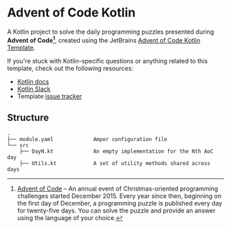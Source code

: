 # Advent of Code Kotlin

A Kotlin project to solve the daily programming puzzles presented during **Advent of Code[^aoc]**, created using the JetBrains [Advent of Code Kotlin Template][template].

If you're stuck with Kotlin-specific questions or anything related to this template, check out the following resources:

- [Kotlin docs][docs]
- [Kotlin Slack][slack]
- Template [issue tracker][issues]

## Structure

```
.
├── module.yaml             Amper configuration file
└── src
    ├── DayN.kt             An empty implementation for the Nth AoC day
    ├── Utils.kt            A set of utility methods shared across days
```

[^aoc]: [Advent of Code][aoc] – An annual event of Christmas-oriented programming challenges started December 2015.
Every year since then, beginning on the first day of December, a programming puzzle is published every day for twenty-five days.
You can solve the puzzle and provide an answer using the language of your choice.

[aoc]: https://adventofcode.com
[docs]: https://kotlinlang.org/docs/home.html
[issues]: https://github.com/kotlin-hands-on/advent-of-code-kotlin-template-amper/issues
[kotlin]: https://kotlinlang.org
[slack]: https://surveys.jetbrains.com/s3/kotlin-slack-sign-up
[template]: https://github.com/kotlin-hands-on/advent-of-code-kotlin-template-amper
